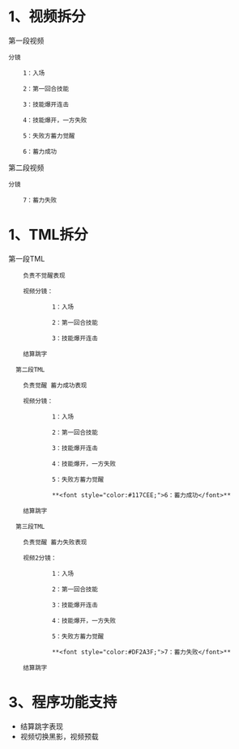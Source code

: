 # 1、视频拆分
第一段视频

	分镜

		1：入场

		2：第一回合技能

		3：技能爆开连击

		4：技能爆开，一方失败

		5：失败方蓄力觉醒

		6：蓄力成功

第二段视频

	分镜

		7：蓄力失败

# 1、TML拆分
第一段TML

		负责不觉醒表现

		视频分镜：

				1：入场

				2：第一回合技能

				3：技能爆开连击

		结算跳字

      第二段TML

		负责觉醒 蓄力成功表现

		视频分镜：

				1：入场

				2：第一回合技能

				3：技能爆开连击

				4：技能爆开，一方失败

				5：失败方蓄力觉醒

				**<font style="color:#117CEE;">6：蓄力成功</font>**

		结算跳字

      第三段TML

		负责觉醒 蓄力失败表现

		视频2分镜：

				1：入场

				2：第一回合技能

				3：技能爆开连击

				4：技能爆开，一方失败

				5：失败方蓄力觉醒

				**<font style="color:#DF2A3F;">7：蓄力失败</font>**

		结算跳字

# 3、程序功能支持
+ 结算跳字表现
+ 视频切换黑影，视频预载

